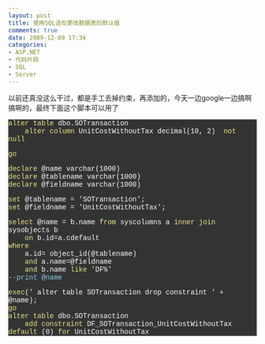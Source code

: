 ```yaml
---
layout: post
title: 使用SQL语句更改数据表的默认值
comments: true
date: 2009-12-09 17:34
categories:
- ASP.NET
- 代码片段
- SQL
- Server
---
```


<p>以前还真没这么干过，都是手工去掉约束，再添加的，今天一边google一边搞啊搞啊的，最终下面这个脚本可以用了</p>
<p><!--more--></p>
<div class="source" style='font-family: "Consolas","Lucida Console","Courier New"; color: #ffffff; background-color: #333333;'>
<p><span style="color: #f0e68c;">alter</span> <span style="color: #f0e68c;">table</span> <span style="color: #ffffff;">dbo</span><span style="color: #ffffff;">.</span><span style="color: #ffffff;">SOTransaction</span><br />    <span style="color: #f0e68c;">alter</span> <span style="color: #f0e68c;">column</span> <span style="color: #ffffff;">UnitCostWithoutTax</span> <span style="color: #ffffff;">decimal</span>(<span style="color: #ffffff;">10</span><span style="color: #ffffff;">,</span> <span style="color: #ffffff;">2</span>)  <span style="color: #f0e68c;">not</span> <span style="color: #f0e68c;">null</span></p>
<p><span style="color: #f0e68c;">go</span></p>
<p><span style="color: #f0e68c;">declare</span> <span style="color: #ffffff;">@</span><span style="color: #ffffff;">name</span> <span style="color: #ffffff;">varchar</span>(<span style="color: #ffffff;">1000</span>)<br /><span style="color: #f0e68c;">declare</span> <span style="color: #ffffff;">@</span><span style="color: #ffffff;">tablename</span> <span style="color: #ffffff;">varchar</span>(<span style="color: #ffffff;">1000</span>)<br /><span style="color: #f0e68c;">declare</span> <span style="color: #ffffff;">@</span><span style="color: #ffffff;">fieldname</span> <span style="color: #ffffff;">varchar</span>(<span style="color: #ffffff;">1000</span>)</p>
<p><span style="color: #f0e68c;">set</span> <span style="color: #ffffff;">@</span><span style="color: #ffffff;">tablename</span> <span style="color: #ffffff;">=</span> <span style="color: #ffffff;">'SOTransaction'</span>;<br /><span style="color: #f0e68c;">set</span> <span style="color: #ffffff;">@</span><span style="color: #ffffff;">fieldname</span> <span style="color: #ffffff;">=</span> <span style="color: #ffffff;">'UnitCostWithoutTax'</span>;</p>
<p><span style="color: #f0e68c;">select</span> <span style="color: #ffffff;">@</span><span style="color: #ffffff;">name</span> <span style="color: #ffffff;">=</span> b<span style="color: #ffffff;">.</span><span style="color: #ffffff;">name</span> <span style="color: #f0e68c;">from</span> <span style="color: #ffffff;">syscolumns</span> <span style="color: #ffffff;">a</span> <span style="color: #f0e68c;">inner</span> <span style="color: #f0e68c;">join</span> <span style="color: #ffffff;">sysobjects</span> b<br />    <span style="color: #f0e68c;">on</span> b<span style="color: #ffffff;">.</span><span style="color: #ffffff;">id</span><span style="color: #ffffff;">=</span><span style="color: #ffffff;">a</span><span style="color: #ffffff;">.</span><span style="color: #ffffff;">cdefault</span><br /><span style="color: #f0e68c;">where</span><br />    <span style="color: #ffffff;">a</span><span style="color: #ffffff;">.</span><span style="color: #ffffff;">id</span><span style="color: #ffffff;">=</span> <span style="color: #ffffff;">object_id</span>(<span style="color: #ffffff;">@</span><span style="color: #ffffff;">tablename</span>)<br />    <span style="color: #f0e68c;">and</span> <span style="color: #ffffff;">a</span><span style="color: #ffffff;">.</span><span style="color: #ffffff;">name</span><span style="color: #ffffff;">=@</span><span style="color: #ffffff;">fieldname</span><br />    <span style="color: #f0e68c;">and</span> b<span style="color: #ffffff;">.</span><span style="color: #ffffff;">name</span> <span style="color: #f0e68c;">like</span> <span style="color: #ffffff;">'DF%'</span><br /><span style="color: #87ceeb;">--print @name</span></p>
<p><span style="color: #f0e68c;">exec</span>(<span style="color: #ffffff;">' alter table SOTransaction drop constraint '</span> <span style="color: #ffffff;">+</span> <span style="color: #ffffff;">@</span><span style="color: #ffffff;">name</span>);<br /><span style="color: #f0e68c;">go</span><br /><span style="color: #f0e68c;">alter</span> <span style="color: #f0e68c;">table</span> <span style="color: #ffffff;">dbo</span><span style="color: #ffffff;">.</span><span style="color: #ffffff;">SOTransaction</span><br />    <span style="color: #f0e68c;">add</span> <span style="color: #f0e68c;">constraint</span> <span style="color: #ffffff;">DF_SOTransaction_UnitCostWithoutTax</span> <span style="color: #f0e68c;">default</span> (<span style="color: #ffffff;">0</span>) <span style="color: #f0e68c;">for</span> <span style="color: #ffffff;">UnitCostWithoutTax</span></p>
</div>				
